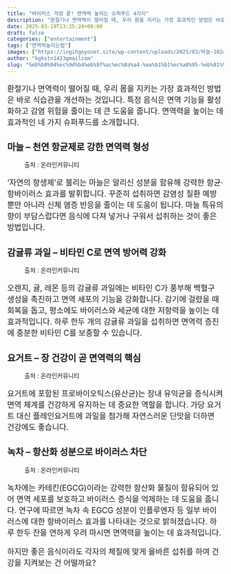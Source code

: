 ```yaml
---
title: "바이러스 걱정 끝! 면역력 높이는 슈퍼푸드 4가지"
description: "환절기나 면역력이 떨어질 때, 우리 몸을 지키는 가장 효과적인 방법은 바로 식습관을 개선하는 것입니다. 특정 음식은 면역 기능을 활성화하고 감염 위험을 줄이는 데 큰 도움을 줍니다. 면역력을 높이는 데 효과적인 네 가지 슈퍼푸드를 소개합니다."
date: 2025-03-19T23:25:24+09:00
draft: false
categories: ["entertainment"]
tags: ["면역력높이는법"]
images: ["https://ingihgoyonet.site/wp-content/uploads/2025/03/마늘-1024x678.jpg", "https://ingihgoyonet.site/wp-content/uploads/2025/03/감귤-1024x683.jpg", "https://ingihgoyonet.site/wp-content/uploads/2025/03/요거트-2-1024x681.jpg", "https://ingihgoyonet.site/wp-content/uploads/2025/03/녹차-1024x683.jpg"]
author: "kgkstn1423gmailcom"
slug: "%eb%b0%94%ec%9d%b4%eb%9f%ac%ec%8a%a4-%ea%b1%b1%ec%a0%95-%eb%81%9d-%eb%a9%b4%ec%97%ad%eb%a0%a5-%eb%86%92%ec%9d%b4%eb%8a%94-%ec%8a%88%ed%8d%bc%ed%91%b8%eb%93%9c-4%ea%b0%80%ec%a7%80"
---
```


<p style="font-size:18px">환절기나 면역력이 떨어질 때, 우리 몸을 지키는 가장 효과적인 방법은 바로 식습관을 개선하는 것입니다. 특정 음식은 면역 기능을 활성화하고 감염 위험을 줄이는 데 큰 도움을 줍니다. 면역력을 높이는 데 효과적인 네 가지 슈퍼푸드를 소개합니다.</p> <h2 >마늘 – 천연 항균제로 강한 면역력 형성</h2> <figure ><img src="https://ingihgoyonet.site/wp-content/uploads/2025/03/마늘-1024x678.jpg" alt="" style="aspect-ratio:16/9;object-fit:cover"/><figcaption >출처 : 온라인커뮤니티</figcaption></figure> <p style="font-size:18px">‘자연의 항생제’로 불리는 마늘은 알리신 성분을 함유해 강력한 항균·항바이러스 효과를 발휘합니다. 꾸준히 섭취하면 감염성 질환 예방뿐만 아니라 신체 염증 반응을 줄이는 데 도움이 됩니다. 마늘 특유의 향이 부담스럽다면 음식에 다져 넣거나 구워서 섭취하는 것이 좋은 방법입니다.</p> <h2 >감귤류 과일 – 비타민 C로 면역 방어력 강화</h2> <figure ><img src="https://ingihgoyonet.site/wp-content/uploads/2025/03/감귤-1024x683.jpg" alt="" /><figcaption >출처 : 온라인커뮤니티</figcaption></figure> <p style="font-size:18px">오렌지, 귤, 레몬 등의 감귤류 과일에는 비타민 C가 풍부해 백혈구 생성을 촉진하고 면역 세포의 기능을 강화합니다. 감기에 걸렸을 때 회복을 돕고, 평소에도 바이러스와 세균에 대한 저항력을 높이는 데 효과적입니다. 하루 한두 개의 감귤류 과일을 섭취하면 면역력 증진에 충분한 비타민 C를 보충할 수 있습니다.</p> <h2 >요거트 – 장 건강이 곧 면역력의 핵심</h2> <figure ><img src="https://ingihgoyonet.site/wp-content/uploads/2025/03/요거트-2-1024x681.jpg" alt="" style="aspect-ratio:16/9;object-fit:cover"/><figcaption >출처 : 온라인커뮤니티</figcaption></figure> <p style="font-size:18px">요거트에 포함된 프로바이오틱스(유산균)는 장내 유익균을 증식시켜 면역 체계를 건강하게 유지하는 데 중요한 역할을 합니다. 가당 요거트 대신 플레인요거트에 과일을 첨가해 자연스러운 단맛을 더하면 건강에도 좋습니다.</p> <h2 >녹차 – 항산화 성분으로 바이러스 차단</h2> <figure ><img src="https://ingihgoyonet.site/wp-content/uploads/2025/03/녹차-1024x683.jpg" alt="" style="aspect-ratio:16/9;object-fit:cover"/><figcaption >출처 : 온라인커뮤니티</figcaption></figure> <p style="font-size:18px">녹차에는 카테킨(EGCG)이라는 강력한 항산화 물질이 함유되어 있어 면역 세포를 보호하고 바이러스 증식을 억제하는 데 도움을 줍니다. 연구에 따르면 녹차 속 EGCG 성분이 인플루엔자 등 일부 바이러스에 대한 항바이러스 효과를 나타내는 것으로 밝혀졌습니다. 하루 한두 잔을 연하게 우려 마시면 면역력을 높이는 데 효과적입니다.</p> <p style="font-size:18px">하지만 좋은 음식이라도 각자의 체질에 맞게 올바른 섭취를 하여 건강을 지켜보는 건 어떨까요? </p>